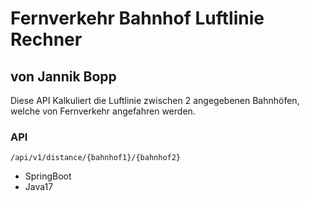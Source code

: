# Fernverkehr Bahnhof Luftlinie Rechner
## von Jannik Bopp

Diese API Kalkuliert die Luftlinie zwischen 2 angegebenen Bahnhöfen, welche von Fernverkehr angefahren werden.

### API
`/api/v1/distance/{bahnhof1}/{bahnhof2}`

- SpringBoot 
- Java17